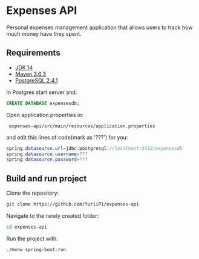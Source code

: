 # Expenses API 

Personal expenses management application that allows users to track how much money have they spent. 

## Requirements
- [JDK 14](https://jdk.java.net/14/)
- [Maven 3.6.3](https://maven.apache.org/download.cgi)
- [PostgreSQL 2.4.1](https://postgresapp.com/downloads.html)

In Postgres start server and:
```sql
CREATE DATABASE expensesdb;
```
Open application.properties in:
```bas
 expenses-api/src/main/resources/application.properties 
```
and edit this lines of code(mark as '???') for you:
```java
spring.datasource.url=jdbc:postgresql://localhost:5432/expensesdb
spring.datasource.username=???
spring.datasource.password=???
```
## Build and run project

Clone the repository:
```bash
git clone https://github.com/YuriiP1/expenses-api
```
Navigate to the newly created folder:
```bash
cd expenses-api
```
Run the project with:
```bash
./mvnw spring-boot:run
